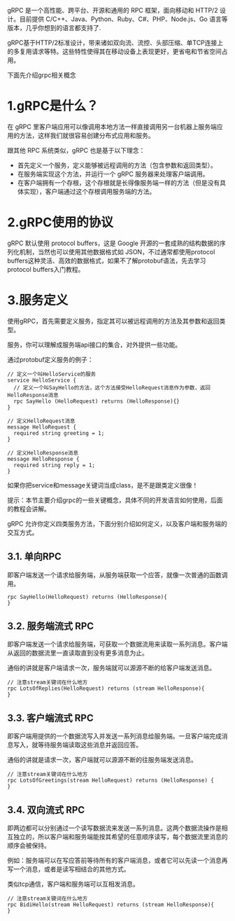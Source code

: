 
gRPC 是一个高性能、跨平台、开源和通用的 RPC 框架，面向移动和 HTTP/2 设计。目前提供 C/C++、Java、Python、Ruby、C#、PHP、Node.js、Go 语言等版本，几乎你想到的语言都支持了.

gRPC基于HTTP/2标准设计，带来诸如双向流、流控、头部压缩、单TCP连接上的多复用请求等特。这些特性使得其在移动设备上表现更好，更省电和节省空间占用。

下面先介绍grpc相关概念



1.gRPC是什么？
===================
在 gRPC 里客户端应用可以像调用本地方法一样直接调用另一台机器上服务端应用的方法，这样我们就很容易创建分布式应用和服务。

跟其他 RPC 系统类似，gRPC 也是基于以下理念：  
- 首先定义一个服务，定义能够被远程调用的方法（包含参数和返回类型）。
- 在服务端实现这个方法，并运行一个 gRPC 服务器来处理客户端调用。
- 在客户端拥有一个存根，这个存根就是长得像服务端一样的方法（但是没有具体实现），客户端通过这个存根调用服务端的方法。



2.gRPC使用的协议
===================
gRPC 默认使用 protocol buffers，这是 Google 开源的一套成熟的结构数据的序列化机制，当然也可以使用其他数据格式如 JSON，不过通常都使用protocol buffers这种灵活、高效的数据格式，如果不了解protobuf语法，先去学习protocol buffers入门教程。



3.服务定义
===================
使用gRPC，首先需要定义服务，指定其可以被远程调用的方法及其参数和返回类型。

服务，你可以理解成服务端api接口的集合，对外提供一些功能。


通过protobuf定义服务的例子：

```golang
// 定义一个叫HelloService的服务
service HelloService {
  // 定义一个叫SayHello的方法，这个方法接受HelloRequest消息作为参数，返回HelloResponse消息
  rpc SayHello (HelloRequest) returns (HelloResponse){}
}

// 定义HelloRequest消息
message HelloRequest {
  required string greeting = 1;
}

// 定义HelloResponse消息
message HelloResponse {
  required string reply = 1;
}
```
如果你把service和message关键词当成class，是不是跟类定义很像！

提示：本节主要介绍grpc的一些关键概念，具体不同的开发语言如何使用，后面的教程会讲解。

gRPC 允许你定义四类服务方法，下面分别介绍如何定义，以及客户端和服务端的交互方式。



3.1. 单向RPC
-------------------
即客户端发送一个请求给服务端，从服务端获取一个应答，就像一次普通的函数调用。
```golang
rpc SayHello(HelloRequest) returns (HelloResponse){
}
```



3.2. 服务端流式 RPC
-------------------
即客户端发送一个请求给服务端，可获取一个数据流用来读取一系列消息。客户端从返回的数据流里一直读取直到没有更多消息为止。

通俗的讲就是客户端请求一次，服务端就可以源源不断的给客户端发送消息。

```golang
// 注意stream关键词在什么地方
rpc LotsOfReplies(HelloRequest) returns (stream HelloResponse){
}
```


3.3. 客户端流式 RPC
-------------------
即客户端用提供的一个数据流写入并发送一系列消息给服务端。一旦客户端完成消息写入，就等待服务端读取这些消息并返回应答。

通俗的讲就是请求一次，客户端就可以源源不断的往服务端发送消息。
```golang
// 注意stream关键词在什么地方
rpc LotsOfGreetings(stream HelloRequest) returns (HelloResponse) {
}
```


3.4. 双向流式 RPC
-------------------
即两边都可以分别通过一个读写数据流来发送一系列消息。这两个数据流操作是相互独立的，所以客户端和服务端能按其希望的任意顺序读写，每个数据流里消息的顺序会被保持。

例如：服务端可以在写应答前等待所有的客户端消息，或者它可以先读一个消息再写一个消息，或者是读写相结合的其他方式。

类似tcp通信，客户端和服务端可以互相发消息。
```golang
// 注意stream关键词在什么地方
rpc BidiHello(stream HelloRequest) returns (stream HelloResponse){
}
```